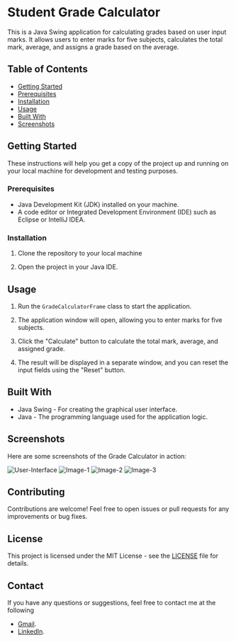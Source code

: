 # Student Grade Calculator

This is a Java Swing application for calculating grades based on user input marks. It allows users to enter marks for five subjects, calculates the total mark, average, and assigns a grade based on the average.

## Table of Contents
- [Getting Started](#getting-started)
- [Prerequisites](#prerequisites)
- [Installation](#installation)
- [Usage](#usage)
- [Built With](#built-with)
- [Screenshots](#screenshots)

## Getting Started

These instructions will help you get a copy of the project up and running on your local machine for development and testing purposes.

### Prerequisites

- Java Development Kit (JDK) installed on your machine.
- A code editor or Integrated Development Environment (IDE) such as Eclipse or IntelliJ IDEA.

### Installation

1. Clone the repository to your local machine
  
2. Open the project in your Java IDE.

## Usage

1. Run the `GradeCalculatorFrame` class to start the application.

2. The application window will open, allowing you to enter marks for five subjects.

3. Click the "Calculate" button to calculate the total mark, average, and assigned grade.

4. The result will be displayed in a separate window, and you can reset the input fields using the "Reset" button.

## Built With

- Java Swing - For creating the graphical user interface.
- Java - The programming language used for the application logic.

## Screenshots

Here are some screenshots of the Grade Calculator in action:

![User-Interface](https://i.imgur.com/9yykMW4.png)
![Image-1](https://i.imgur.com/HuxbgN1.png)
![Image-2](https://i.imgur.com/LN0JruC.png)
![Image-3](https://i.imgur.com/KdYrlWK.png)

## Contributing

Contributions are welcome! Feel free to open issues or pull requests for any improvements or bug fixes.

## License

This project is licensed under the MIT License - see the [LICENSE](LICENSE) file for details.

## Contact

If you have any questions or suggestions, feel free to contact me at the following
- [Gmail](saravanad2401@gmail.com).
- [LinkedIn](https://www.linkedin.com/in/saravanad2401/).
